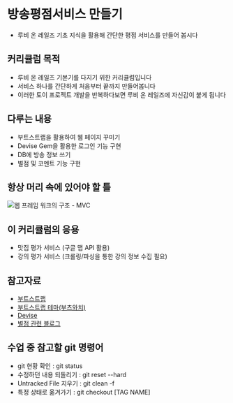 방송평점서비스 만들기
=====

- 루비 온 레일즈 기초 지식을 활용해 간단한 평점 서비스를 만들어 봅시다

## 커리큘럼 목적

- 루비 온 레일즈 기본기를 다지기 위한 커리큘럼입니다
- 서비스 하나를 간단하게 처음부터 끝까지 만들어봅니다
- 이러한 토이 프로젝트 개발을 반복하다보면 루비 온 레일즈에 자신감이 붙게 됩니다

## 다루는 내용

- 부트스트랩을 활용하여 웹 페이지 꾸미기
- Devise Gem을 활용한 로그인 기능 구현
- DB에 방송 정보 쓰기
- 별점 및 코멘트 기능 구현

## 항상 머리 속에 있어야 할 틀

![웹 프레임 워크의 구조 - MVC](https://s3-ap-northeast-1.amazonaws.com/cycorld/webframework)

## 이 커리큘럼의 응용

- 맛집 평가 서비스 (구글 맵 API 활용)
- 강의 평가 서비스 (크롤링/파싱을 통한 강의 정보 수집 필요)

## 참고자료

- [부트스트랩](http://getbootstrap.com/)
- [부트스트랩 테마(부츠와치)](https://bootswatch.com/)
- [Devise](https://github.com/plataformatec/devise)
- [별점 관련 블로그](http://rog.ie/blog/css-star-rater)
 
## 수업 중 참고할 git 명령어

- git 현황 확인 : git status
- 수정하던 내용 되돌리기 : git reset --hard
- Untracked File 지우기 : git clean -f
- 특정 상태로 옮겨가기 : git checkout [TAG NAME]
